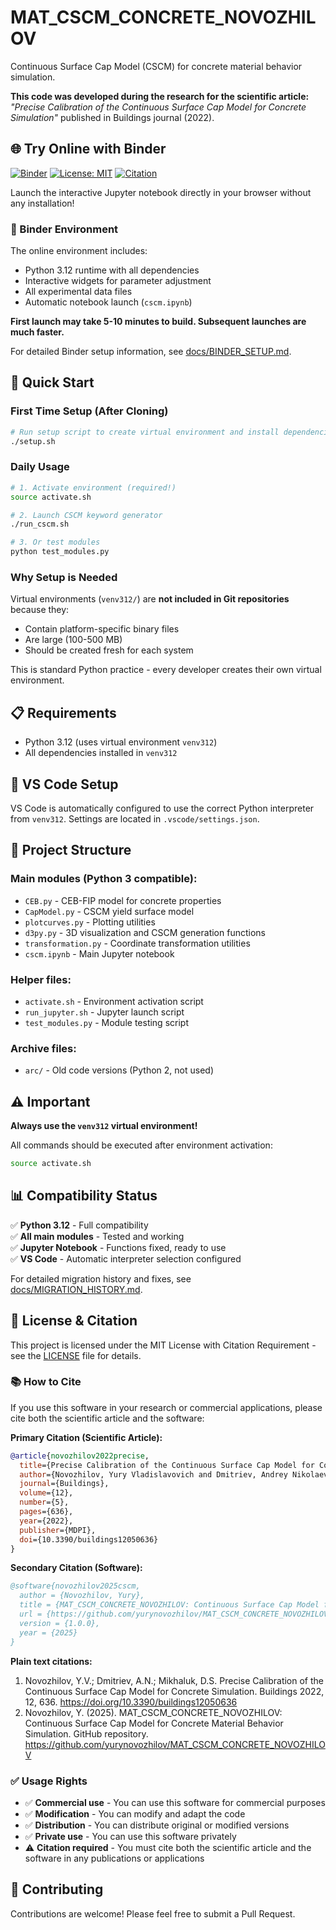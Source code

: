 # MAT_CSCM_CONCRETE_NOVOZHILOV

Continuous Surface Cap Model (CSCM) for concrete material behavior simulation.

**This code was developed during the research for the scientific article:**
*"Precise Calibration of the Continuous Surface Cap Model for Concrete Simulation"* published in Buildings journal (2022).

## 🌐 Try Online with Binder

[![Binder](https://mybinder.org/badge_logo.svg)](https://mybinder.org/v2/gh/yurynovozhilov/MAT_CSCM_CONCRETE_NOVOZHILOV/HEAD?filepath=cscm.ipynb)
[![License: MIT](https://img.shields.io/badge/License-MIT-yellow.svg)](https://opensource.org/licenses/MIT)
[![Citation](https://img.shields.io/badge/Citation-Required-red.svg)](CITATION.md)

Launch the interactive Jupyter notebook directly in your browser without any installation!

### 🔧 Binder Environment
The online environment includes:
- Python 3.12 runtime with all dependencies
- Interactive widgets for parameter adjustment
- All experimental data files
- Automatic notebook launch (`cscm.ipynb`)

**First launch may take 5-10 minutes to build. Subsequent launches are much faster.**

For detailed Binder setup information, see [docs/BINDER_SETUP.md](docs/BINDER_SETUP.md).

## 🚀 Quick Start

### First Time Setup (After Cloning)
```bash
# Run setup script to create virtual environment and install dependencies
./setup.sh
```

### Daily Usage
```bash
# 1. Activate environment (required!)
source activate.sh

# 2. Launch CSCM keyword generator
./run_cscm.sh

# 3. Or test modules
python test_modules.py
```

### Why Setup is Needed
Virtual environments (`venv312/`) are **not included in Git repositories** because they:
- Contain platform-specific binary files
- Are large (100-500 MB)
- Should be created fresh for each system

This is standard Python practice - every developer creates their own virtual environment.

## 📋 Requirements

- Python 3.12 (uses virtual environment `venv312`)
- All dependencies installed in `venv312`

## 🔧 VS Code Setup

VS Code is automatically configured to use the correct Python interpreter from `venv312`. Settings are located in `.vscode/settings.json`.

## 📁 Project Structure

### Main modules (Python 3 compatible):
- `CEB.py` - CEB-FIP model for concrete properties
- `CapModel.py` - CSCM yield surface model  
- `plotcurves.py` - Plotting utilities
- `d3py.py` - 3D visualization and CSCM generation functions
- `transformation.py` - Coordinate transformation utilities
- `cscm.ipynb` - Main Jupyter notebook

### Helper files:
- `activate.sh` - Environment activation script
- `run_jupyter.sh` - Jupyter launch script
- `test_modules.py` - Module testing script

### Archive files:
- `arc/` - Old code versions (Python 2, not used)

## ⚠️ Important

**Always use the `venv312` virtual environment!**

All commands should be executed after environment activation:
```bash
source activate.sh
```

## 📊 Compatibility Status

✅ **Python 3.12** - Full compatibility  
✅ **All main modules** - Tested and working  
✅ **Jupyter Notebook** - Functions fixed, ready to use  
✅ **VS Code** - Automatic interpreter selection configured

For detailed migration history and fixes, see [docs/MIGRATION_HISTORY.md](docs/MIGRATION_HISTORY.md).

## 📄 License & Citation

This project is licensed under the MIT License with Citation Requirement - see the [LICENSE](LICENSE) file for details.

### 📚 How to Cite

If you use this software in your research or commercial applications, please cite both the scientific article and the software:

**Primary Citation (Scientific Article):**
```bibtex
@article{novozhilov2022precise,
  title={Precise Calibration of the Continuous Surface Cap Model for Concrete Simulation},
  author={Novozhilov, Yury Vladislavovich and Dmitriev, Andrey Nikolaevich and Mikhaluk, Dmitry Sergeevich},
  journal={Buildings},
  volume={12},
  number={5},
  pages={636},
  year={2022},
  publisher={MDPI},
  doi={10.3390/buildings12050636}
}
```

**Secondary Citation (Software):**
```bibtex
@software{novozhilov2025cscm,
  author = {Novozhilov, Yury},
  title = {MAT_CSCM_CONCRETE_NOVOZHILOV: Continuous Surface Cap Model for Concrete Material Behavior Simulation},
  url = {https://github.com/yurynovozhilov/MAT_CSCM_CONCRETE_NOVOZHILOV},
  version = {1.0.0},
  year = {2025}
}
```

**Plain text citations:**
1. Novozhilov, Y.V.; Dmitriev, A.N.; Mikhaluk, D.S. Precise Calibration of the Continuous Surface Cap Model for Concrete Simulation. Buildings 2022, 12, 636. https://doi.org/10.3390/buildings12050636
2. Novozhilov, Y. (2025). MAT_CSCM_CONCRETE_NOVOZHILOV: Continuous Surface Cap Model for Concrete Material Behavior Simulation. GitHub repository. https://github.com/yurynovozhilov/MAT_CSCM_CONCRETE_NOVOZHILOV

### ✅ Usage Rights

- ✅ **Commercial use** - You can use this software for commercial purposes
- ✅ **Modification** - You can modify and adapt the code
- ✅ **Distribution** - You can distribute original or modified versions
- ✅ **Private use** - You can use this software privately
- ⚠️ **Citation required** - You must cite both the scientific article and the software in any publications or applications

## 🤝 Contributing

Contributions are welcome! Please feel free to submit a Pull Request.
